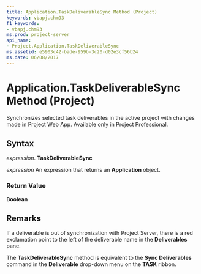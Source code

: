 ```yaml
---
title: Application.TaskDeliverableSync Method (Project)
keywords: vbapj.chm93
f1_keywords:
- vbapj.chm93
ms.prod: project-server
api_name:
- Project.Application.TaskDeliverableSync
ms.assetid: e5903c42-bade-959b-3c20-d02e3cf56b24
ms.date: 06/08/2017
---
```



# Application.TaskDeliverableSync Method (Project)

Synchronizes selected task deliverables in the active project with changes made in Project Web App. Available only in Project Professional.


## Syntax

 _expression_. **TaskDeliverableSync**

 _expression_ An expression that returns an **Application** object.


### Return Value

 **Boolean**


## Remarks

If a deliverable is out of synchronization with Project Server, there is a red exclamation point to the left of the deliverable name in the  **Deliverables** pane.

The  **TaskDeliverableSync** method is equivalent to the **Sync Deliverables** command in the **Deliverable** drop-down menu on the **TASK** ribbon.


